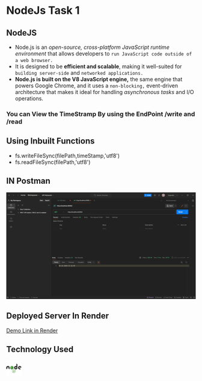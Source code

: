 # NodeJs Task 1

## NodeJS

- Node.js is an _open-source, cross-platform JavaScript runtime environment_ that allows developers to `run JavaScript code outside of a web browser.`
- It is designed to be **efficient and scalable**, making it well-suited for `building server-side` and `networked applications.`
- **Node.js is built on the V8 JavaScript engine,** the same engine that powers Google Chrome, and it uses a `non-blocking,` event-driven architecture that makes it ideal for handling _asynchronous tasks_ and I/O operations.

### You can View the TimeStramp By using the EndPoint /write and /read

## Using Inbuilt Functions

- fs.writeFileSync(filePath,timeStamp,'utf8')
- fs.readFileSync(filePath,'utf8')

## IN Postman

![ Postman Preview](./im.png)

## Deployed Server In Render

[Demo Link in Render](https://file-system-not8.onrender.com//)

## Technology Used

<img src="https://raw.githubusercontent.com/devicons/devicon/master/icons/nodejs/nodejs-original-wordmark.svg" alt="nodejs" width="40" height="40"/> </a> <a href="https://www.rust-lang.org" target="_blank" rel="noreferrer">
